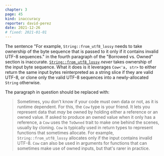 ```yaml
---
chapter: 3
page: 45
kind: inaccuracy
reporter: david-perez
date: 2021-12-26
# fixed: 2021-01-01
---
```

The sentence "For example, `String::from_utf8_lossy` needs to take ownership of
the byte sequence that is passed to it only if it contains invalid UTF-8
sequences." in the fourth paragraph of the "Borrowed vs. Owned" section is
inaccurate.
[`String::from_utf8_lossy`](https://doc.rust-lang.org/stable/std/string/struct.String.html#method.from_utf8_lossy)
_never_ takes ownership of the input byte sequence. What it does is it
leverages `Cow<'a, str>` to either return the same input bytes reinterpreted as
a string slice if they are valid UTF-8, or clone only the valid UTF-8 sequences
into a newly-allocated `String` otherwise.

The paragraph in question should be replaced with:

> Sometimes, you don't know if your code must own data or not, as it is
> runtime dependent. For this, the `Cow` type is your friend. It lets
> you represent data that _may_ be owned by holding either a reference
> or an owned value. If asked to produce an owned value when it only has
> a reference, a `Cow` uses the `ToOwned` trait to make one behind the
> scenes, usually by cloning. `Cow` is typically used in return types to
> represent functions that sometimes allocate. For example,
> `String::from_utf8_lossy` allocates only if the input contains invalid
> UTF-8. `Cow` can also be used in arguments for functions that can
> sometimes make use of owned inputs, but that's rarer in practice.
